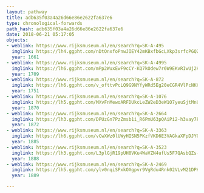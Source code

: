 ```yaml
---
layout: pathway
title: adb635f03a4a26d66e86e2622fa637e6
type: chronological-forwards
path_hash: adb635f03a4a26d66e86e2622fa637e6
date: 2018-06-21 05:17:05
objects:
- weblink: https://www.rijksmuseum.nl/en/search?q=SK-A-495
  imglink: https://lh4.ggpht.com/nDtOnxfoPnwJIEY42mKBxfbGcLXkp3srfcPGQZrmcJ1bsFywcLyIsf8nIgXmMnpiNhFv9bnKZ9Yqw8Q9sf0Hh1H21Rc=s200
  year: 1661
- weblink: https://www.rijksmuseum.nl/en/search?q=SK-A-4995
  imglink: https://lh6.ggpht.com/mPp2WuxEwF9cCY-KQ7kOdew7r6W9EKvRIwUj2KZm0ORut2FjYrrmPisIBLEjAJ3usIpVHuNix3sUaGukv7riJSsa4oM=s200
  year: 1709
- weblink: https://www.rijksmuseum.nl/en/search?q=SK-A-872
  imglink: https://lh6.ggpht.com/v_ofttvPcLQ9G9NYfyWRd5Eg20eCGR4VlPcNKCo1i-4MCGXgUowNGq7KD8MQQ-JAteV0zDn0FCiYWzda55Nkvb8KcXQ=s200
  year: 1751
- weblink: https://www.rijksmuseum.nl/en/search?q=SK-A-1076
  imglink: https://lh5.ggpht.com/MXvFnMewoARFDUkcLeZW2eD3eW1O7yeuSjtMnUtvttMccqi59w-FwirUyl3g84IsCkuHTNgzJYvr9xl3huy-BL-y_Us=s200
  year: 1870
- weblink: https://www.rijksmuseum.nl/en/search?q=SK-A-2664
  imglink: https://lh3.ggpht.com/DPUzGn7PzZmsb1i_R6PmU63pQAiPi2-h3vay7PlUXtzPQpEFmoLVXWd3n6FMujU6VdHJwqSLQpTJW6jmNmllBoR5C8k=s200
  year: 1872
- weblink: https://www.rijksmuseum.nl/en/search?q=SK-A-3363
  imglink: https://lh6.ggpht.com/vCwXWz0lUWyHISN5PKzfVKD6E3VAGkaXFpDJYQWjOsiIpepGYgmwncx3pV6ajBo95fXS2wsYIEw0k351n_fFSN61_MXr=s200
  year: 1885
- weblink: https://www.rijksmuseum.nl/en/search?q=SK-A-3523
  imglink: https://lh3.ggpht.com/L3plGjR19pUH0VKu4WaVZN4ufUs5F7QAsbQZs-75oSRZM6oe_gTCvHr0bWU9LupJm3-Ruq2t96nIRyjJydPPbEItZA=s200
  year: 1888
- weblink: https://www.rijksmuseum.nl/en/search?q=SK-A-2469
  imglink: https://lh5.ggpht.com/ylv0nqiSPxkOXgpvr9VgRdu4Rnk02VLvM21DPKX4w8JnXVeAmL1MQ8bkacafhFya2Rm8tBX7KxX3vpCH73IT_A60E8I=s200
  year: 1889

---
```

